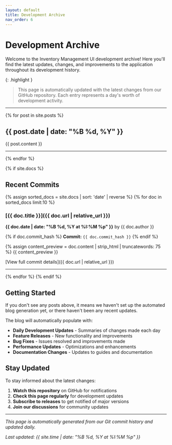```yaml
---
layout: default
title: Development Archive
nav_order: 6
---
```


# Development Archive

Welcome to the Inventory Management UI development archive! Here you'll find the latest updates, changes, and improvements to the application throughout its development history.

{: .highlight }
> This page is automatically updated with the latest changes from our GitHub repository. Each entry represents a day's worth of development activity.

---

{% for post in site.posts %}
## {{ post.date | date: "%B %d, %Y" }}

{{ post.content }}

---
{% endfor %}

{% if site.docs %}
## Recent Commits

{% assign sorted_docs = site.docs | sort: 'date' | reverse %}
{% for doc in sorted_docs limit:10 %}
### [{{ doc.title }}]({{ doc.url | relative_url }})
**{{ doc.date | date: "%B %d, %Y at %I:%M %p" }}** by {{ doc.author }}

{% if doc.commit_hash %}
**Commit:** `{{ doc.commit_hash }}`
{% endif %}

{% assign content_preview = doc.content | strip_html | truncatewords: 75 %}
{{ content_preview }}

[View full commit details]({{ doc.url | relative_url }})

---
{% endfor %}
{% endif %}

## Getting Started

If you don't see any posts above, it means we haven't set up the automated blog generation yet, or there haven't been any recent updates. 

The blog will automatically populate with:

- **Daily Development Updates** - Summaries of changes made each day
- **Feature Releases** - New functionality and improvements
- **Bug Fixes** - Issues resolved and improvements made
- **Performance Updates** - Optimizations and enhancements
- **Documentation Changes** - Updates to guides and documentation

## Stay Updated

To stay informed about the latest changes:

1. **Watch this repository** on GitHub for notifications
2. **Check this page regularly** for development updates
3. **Subscribe to releases** to get notified of major versions
4. **Join our discussions** for community updates

---

*This page is automatically generated from our Git commit history and updated daily.*

*Last updated: {{ site.time | date: "%B %d, %Y at %I:%M %p" }}*
